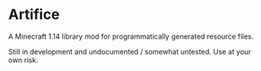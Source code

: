 # Artifice

A Minecraft 1.14 library mod for programmatically generated resource files.

Still in development and undocumented / somewhat untested. Use at your own risk.
